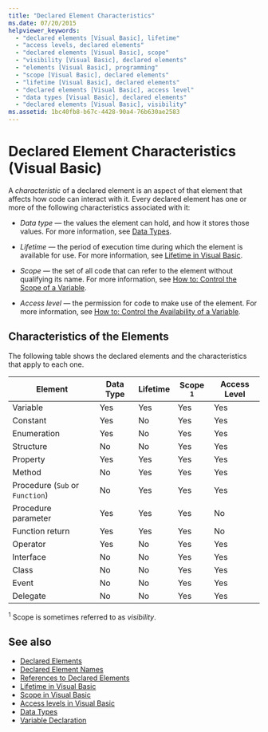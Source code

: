 ```yaml
---
title: "Declared Element Characteristics"
ms.date: 07/20/2015
helpviewer_keywords: 
  - "declared elements [Visual Basic], lifetime"
  - "access levels, declared elements"
  - "declared elements [Visual Basic], scope"
  - "visibility [Visual Basic], declared elements"
  - "elements [Visual Basic], programming"
  - "scope [Visual Basic], declared elements"
  - "lifetime [Visual Basic], declared elements"
  - "declared elements [Visual Basic], access level"
  - "data types [Visual Basic], declared elements"
  - "declared elements [Visual Basic], visibility"
ms.assetid: 1bc40fb8-b67c-4428-90a4-76b630ae2583
---
```

# Declared Element Characteristics (Visual Basic)
A *characteristic* of a declared element is an aspect of that element that affects how code can interact with it. Every declared element has one or more of the following characteristics associated with it:  
  
- *Data type* — the values the element can hold, and how it stores those values. For more information, see [Data Types](../../../../visual-basic/language-reference/data-types/index.md).  
  
- *Lifetime* — the period of execution time during which the element is available for use. For more information, see [Lifetime in Visual Basic](../../../../visual-basic/programming-guide/language-features/declared-elements/lifetime.md).  
  
- *Scope* — the set of all code that can refer to the element without qualifying its name. For more information, see [How to: Control the Scope of a Variable](../../../../visual-basic/programming-guide/language-features/declared-elements/how-to-control-the-scope-of-a-variable.md).  
  
- *Access level* — the permission for code to make use of the element. For more information, see [How to: Control the Availability of a Variable](../../../../visual-basic/programming-guide/language-features/declared-elements/how-to-control-the-availability-of-a-variable.md).  
  
## Characteristics of the Elements  
 The following table shows the declared elements and the characteristics that apply to each one.  
  
|Element|Data Type|Lifetime|Scope <sup>1</sup>|Access Level|  
|-------------|---------------|--------------|------------------------|------------------|  
|Variable|Yes|Yes|Yes|Yes|  
|Constant|Yes|No|Yes|Yes|  
|Enumeration|Yes|No|Yes|Yes|  
|Structure|No|No|Yes|Yes|  
|Property|Yes|Yes|Yes|Yes|  
|Method|No|Yes|Yes|Yes|  
|Procedure (`Sub` or `Function`)|No|Yes|Yes|Yes|  
|Procedure parameter|Yes|Yes|Yes|No|  
|Function return|Yes|Yes|Yes|No|  
|Operator|Yes|No|Yes|Yes|  
|Interface|No|No|Yes|Yes|  
|Class|No|No|Yes|Yes|  
|Event|No|No|Yes|Yes|  
|Delegate|No|No|Yes|Yes|  
  
 <sup>1</sup> Scope is sometimes referred to as *visibility*.  
  
## See also

- [Declared Elements](../../../../visual-basic/programming-guide/language-features/declared-elements/index.md)
- [Declared Element Names](../../../../visual-basic/programming-guide/language-features/declared-elements/declared-element-names.md)
- [References to Declared Elements](../../../../visual-basic/programming-guide/language-features/declared-elements/references-to-declared-elements.md)
- [Lifetime in Visual Basic](../../../../visual-basic/programming-guide/language-features/declared-elements/lifetime.md)
- [Scope in Visual Basic](../../../../visual-basic/programming-guide/language-features/declared-elements/scope.md)
- [Access levels in Visual Basic](../../../../visual-basic/programming-guide/language-features/declared-elements/access-levels.md)
- [Data Types](../../../../visual-basic/programming-guide/language-features/data-types/index.md)
- [Variable Declaration](../../../../visual-basic/programming-guide/language-features/variables/variable-declaration.md)
